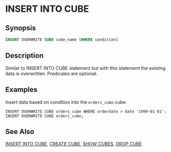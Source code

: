 INSERT INTO CUBE
======

Synopsis
--------

``` sql
INSERT OVERWRITE CUBE cube_name [WHERE condition]
```

Description
-----------

Similar to INSERT INTO CUBE statement but with this statement the existing data is overwritten. Predicates 
are optional.

Examples
--------

Insert data based on condition into the `orders_cube` cube:

    INSERT OVERWRITE CUBE orders_cube WHERE orderdate > date '1999-01-01';
    INSERT OVERWRITE CUBE orders_cube;

See Also
--------

[INSERT INTO CUBE](./insert-cube.html), [CREATE CUBE](./create-cube.html), [SHOW CUBES](./show-cubes.html), [DROP CUBE](./drop-cube.html)
